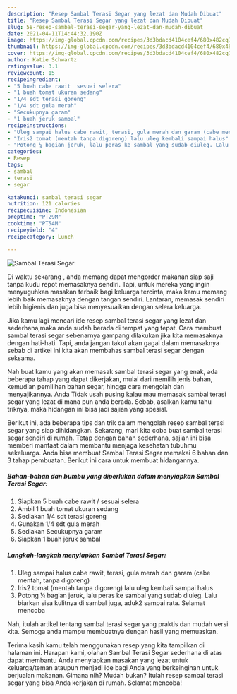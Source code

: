 ```yaml
---
description: "Resep Sambal Terasi Segar yang lezat dan Mudah Dibuat"
title: "Resep Sambal Terasi Segar yang lezat dan Mudah Dibuat"
slug: 58-resep-sambal-terasi-segar-yang-lezat-dan-mudah-dibuat
date: 2021-04-11T14:44:32.190Z
image: https://img-global.cpcdn.com/recipes/3d3bdacd4104cef4/680x482cq70/sambal-terasi-segar-foto-resep-utama.jpg
thumbnail: https://img-global.cpcdn.com/recipes/3d3bdacd4104cef4/680x482cq70/sambal-terasi-segar-foto-resep-utama.jpg
cover: https://img-global.cpcdn.com/recipes/3d3bdacd4104cef4/680x482cq70/sambal-terasi-segar-foto-resep-utama.jpg
author: Katie Schwartz
ratingvalue: 3.1
reviewcount: 15
recipeingredient:
- "5 buah cabe rawit  sesuai selera"
- "1 buah tomat ukuran sedang"
- "1/4 sdt terasi goreng"
- "1/4 sdt gula merah"
- "Secukupnya garam"
- "1 buah jeruk sambal"
recipeinstructions:
- "Uleg sampai halus cabe rawit, terasi, gula merah dan garam (cabe mentah, tanpa digoreng)"
- "Iris2 tomat (mentah tanpa digoreng) lalu uleg kembali sampai halus"
- "Potong ¼ bagian jeruk, lalu peras ke sambal yang sudab diuleg. Lalu biarkan sisa kulitnya di sambal juga, aduk2 sampai rata. Selamat mencoba"
categories:
- Resep
tags:
- sambal
- terasi
- segar

katakunci: sambal terasi segar 
nutrition: 121 calories
recipecuisine: Indonesian
preptime: "PT29M"
cooktime: "PT54M"
recipeyield: "4"
recipecategory: Lunch

---
```



![Sambal Terasi Segar](https://img-global.cpcdn.com/recipes/3d3bdacd4104cef4/680x482cq70/sambal-terasi-segar-foto-resep-utama.jpg)

Di waktu  sekarang , anda memang dapat mengorder makanan siap saji tanpa kudu repot memasaknya sendiri. Tapi, untuk mereka yang ingin menyuguhkan masakan terbaik bagi keluarga tercinta, maka kamu memang lebih baik memasaknya dengan tangan sendiri. Lantaran, memasak sendiri lebih higienis dan juga bisa menyesuaikan dengan selera keluarga.

Jika kamu lagi mencari ide resep sambal terasi segar yang lezat dan sederhana,maka anda sudah berada di tempat yang tepat. Cara membuat sambal terasi segar  sebenarnya gampang dilakukan jika kita memasaknya dengan hati-hati. Tapi, anda jangan takut akan gagal dalam memasaknya 
sebab di artikel ini kita akan membahas sambal terasi segar dengan seksama.  



Nah buat kamu yang akan memasak sambal terasi segar yang enak, ada beberapa tahap yang dapat dikerjakan, mulai dari memilih jenis bahan, kemudian pemilihan bahan segar, hingga cara mengolah dan menyajikannya. Anda Tidak usah pusing kalau mau memasak sambal terasi segar yang lezat di mana pun anda berada. Sebab, asalkan kamu  tahu triknya, maka hidangan ini bisa jadi sajian yang spesial.

Berikut ini, ada beberapa tips dan trik dalam mengolah resep sambal terasi segar yang siap dihidangkan. Sekarang, mari kita coba buat sambal terasi segar sendiri di rumah. Tetap dengan bahan sederhana, sajian ini bisa memberi manfaat dalam membantu menjaga kesehatan tubuhmu sekeluarga. Anda bisa membuat Sambal Terasi Segar memakai 6 bahan dan 3 tahap pembuatan. Berikut ini cara untuk membuat hidangannya.

<!--inarticleads1-->

##### Bahan-bahan dan bumbu yang diperlukan dalam menyiapkan Sambal Terasi Segar:

1. Siapkan 5 buah cabe rawit / sesuai selera
1. Ambil 1 buah tomat ukuran sedang
1. Sediakan 1/4 sdt terasi goreng
1. Gunakan 1/4 sdt gula merah
1. Sediakan Secukupnya garam
1. Siapkan 1 buah jeruk sambal




<!--inarticleads2-->

##### Langkah-langkah menyiapkan Sambal Terasi Segar:

1. Uleg sampai halus cabe rawit, terasi, gula merah dan garam (cabe mentah, tanpa digoreng)
1. Iris2 tomat (mentah tanpa digoreng) lalu uleg kembali sampai halus
1. Potong ¼ bagian jeruk, lalu peras ke sambal yang sudab diuleg. Lalu biarkan sisa kulitnya di sambal juga, aduk2 sampai rata. Selamat mencoba




Nah, itulah artikel tentang  sambal terasi segar  yang praktis dan mudah versi kita. Semoga anda mampu membuatnya dengan hasil yang memuaskan. 

Terima kasih kamu telah menggunakan resep yang kita tampilkan di halaman ini. Harapan kami, olahan  Sambal Terasi Segar sederhana di atas dapat membantu Anda menyiapkan masakan yang lezat untuk keluarga/teman ataupun menjadi ide bagi Anda yang berkeinginan untuk berjualan makanan. Gimana nih? Mudah bukan? Itulah resep sambal terasi segar yang bisa Anda kerjakan di rumah. Selamat mencoba!


